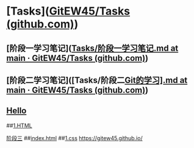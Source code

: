 # [Tasks]([GitEW45/Tasks (github.com)](https://github.com/GitEW45/Tasks))

## [阶段一学习笔记]([Tasks/阶段一学习笔记.md at main · GitEW45/Tasks (github.com)](https://github.com/GitEW45/Tasks/blob/main/阶段一学习笔记.md))

## [阶段二学习笔记]([Tasks/阶段二[Git的学习\].md at main · GitEW45/Tasks (github.com)](https://github.com/GitEW45/Tasks/blob/main/阶段二[Git的学习].md))

## [Hello](https://github.com/GitEW45/Tasks/blob/master/Hello.md)
##[1.HTML](https://github.com/GitEW45/Tasks/blob/main/1.html)

[阶段三](https://github.com/GitEW45/Tasks/blob/main/%E9%98%B6%E6%AE%B5%E4%B8%89.md)
##[index.html](https://github.com/GitEW45/Tasks/blob/main/index.html)
##[1.css](https://github.com/GitEW45/Tasks/blob/main/1.css)
https://gitew45.github.io/

